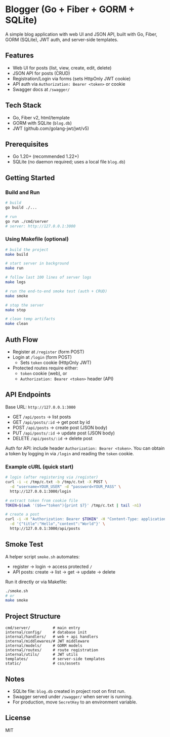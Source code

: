 # Blogger (Go + Fiber + GORM + SQLite)

A simple blog application with web UI and JSON API, built with Go, Fiber, GORM (SQLite), JWT auth, and server-side templates.

## Features
- Web UI for posts (list, view, create, edit, delete)
- JSON API for posts (CRUD)
- Registration/Login via forms (sets HttpOnly JWT cookie)
- API auth via `Authorization: Bearer <token>` or cookie
- Swagger docs at `/swagger/`

## Tech Stack
- Go, Fiber v2, html/template
- GORM with SQLite (`blog.db`)
- JWT (github.com/golang-jwt/jwt/v5)

## Prerequisites
- Go 1.20+ (recommended 1.22+)
- SQLite (no daemon required; uses a local file `blog.db`)

## Getting Started

### Build and Run
```bash
# build
go build ./...

# run
go run ./cmd/server
# server: http://127.0.0.1:3000
```

### Using Makefile (optional)
```bash
# build the project
make build

# start server in background
make run

# follow last 100 lines of server logs
make logs

# run the end-to-end smoke test (auth + CRUD)
make smoke

# stop the server
make stop

# clean temp artifacts
make clean
```

## Auth Flow
- Register at `/register` (form POST)
- Login at `/login` (form POST)
  - Sets `token` cookie (HttpOnly JWT)
- Protected routes require either:
  - `token` cookie (web), or
  - `Authorization: Bearer <token>` header (API)

## API Endpoints
Base URL: `http://127.0.0.1:3000`

- GET `/api/posts` → list posts
- GET `/api/posts/:id` → get post by id
- POST `/api/posts` → create post (JSON body)
- PUT `/api/posts/:id` → update post (JSON body)
- DELETE `/api/posts/:id` → delete post

Auth for API: include header `Authorization: Bearer <token>`.
You can obtain a token by logging in via `/login` and reading the `token` cookie.

### Example cURL (quick start)
```bash
# login (after registering via /register)
curl -i -c /tmp/c.txt -b /tmp/c.txt -X POST \
  -d "username=YOUR_USER" -d "password=YOUR_PASS" \
  http://127.0.0.1:3000/login

# extract token from cookie file
TOKEN=$(awk '($6=="token"){print $7}' /tmp/c.txt | tail -n1)

# create a post
curl -i -H "Authorization: Bearer $TOKEN" -H "Content-Type: application/json" \
  -d '{"title":"Hello","content":"World"}' \
  http://127.0.0.1:3000/api/posts
```

## Smoke Test
A helper script `smoke.sh` automates:
- register → login → access protected `/`
- API posts: create → list → get → update → delete

Run it directly or via Makefile:
```bash
./smoke.sh
# or
make smoke
```

## Project Structure
```
cmd/server/          # main entry
internal/config/     # database init
internal/handlers/   # web + api handlers
internal/middlewares/# JWT middleware
internal/models/     # GORM models
internal/routes/     # route registration
internal/utils/      # JWT utils
templates/           # server-side templates
static/              # css/assets
```

## Notes
- SQLite file: `blog.db` created in project root on first run.
- Swagger served under `/swagger/` when server is running.
- For production, move `SecretKey` to an environment variable.

## License
MIT
